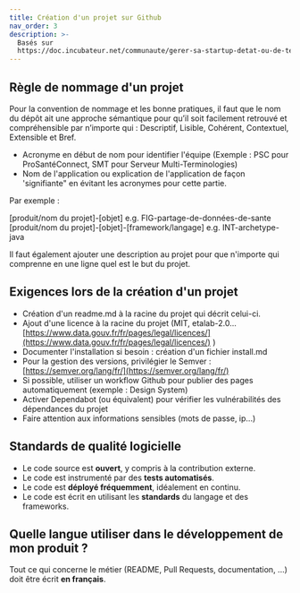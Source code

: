 ```yaml
---
title: Création d'un projet sur Github
nav_order: 3
description: >-
  Basés sur
  https://doc.incubateur.net/communaute/gerer-sa-startup-detat-ou-de-territoires-au-quotidien/je-fais-des-choix-technologique/standards-de-qualite-beta.gouv.fr
---
```


## Règle de nommage d'un projet  

Pour la convention de nommage et les bonne pratiques, il faut que le nom du dépôt ait une approche sémantique pour qu’il soit facilement retrouvé et compréhensible par n’importe qui : 
Descriptif, Lisible, Cohérent, Contextuel, Extensible et Bref.

 - Acronyme en début de nom pour identifier l'équipe (Exemple : PSC pour ProSantéConnect, SMT pour Serveur Multi-Terminologies)
 - Nom de l'application ou explication de l'application de façon 'signifiante" en évitant les acronymes pour cette partie.

Par exemple :

[produit/nom du projet]-[objet] e.g. FIG-partage-de-données-de-sante      
[produit/nom du projet]-[objet]-[framework/langage] e.g. INT-archetype-java   

Il faut également ajouter une description au projet pour que n'importe qui comprenne en une ligne quel est le but du projet.

## Exigences lors de la création d'un projet

- Création d'un readme.md à la racine du projet qui décrit celui-ci.
- Ajout d'une licence à la racine du projet (MIT, etalab-2.0... [https://www.data.gouv.fr/fr/pages/legal/licences/](https://www.data.gouv.fr/fr/pages/legal/licences/) )
- Documenter l'installation si besoin : création d'un fichier install.md
- Pour la gestion des versions, privilégier le Semver : [https://semver.org/lang/fr/](https://semver.org/lang/fr/) 
- Si possible, utiliser un workflow Github pour publier des pages automatiquement (exemple : Design System)
- Activer Dependabot (ou équivalent) pour vérifier les vulnérabilités des dépendances du projet
- Faire attention aux informations sensibles (mots de passe, ip...)

## Standards de qualité logicielle 

* Le code source est **ouvert**, y compris à la contribution externe.
* Le code est instrumenté par des **tests automatisés**.
* Le code est **déployé fréquemment**, idéalement en continu.
* Le code est écrit en utilisant les **standards** du langage et des frameworks.

## Quelle langue utiliser dans le développement de mon produit ?

Tout ce qui concerne le métier (README, Pull Requests, documentation, ...) doit être écrit **en français**.
